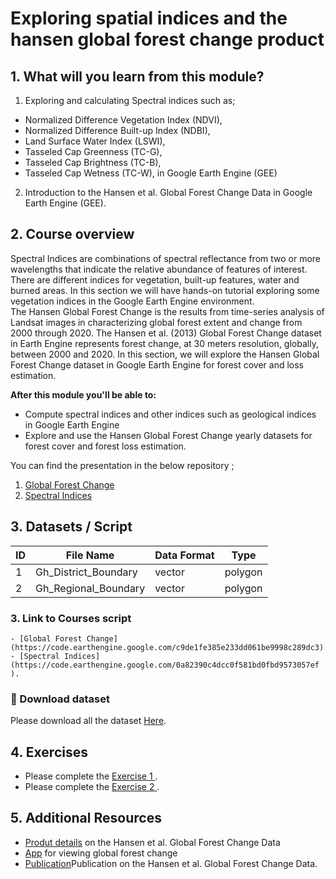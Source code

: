 # Exploring spatial indices and the hansen global forest change product

## 1. What will you learn from this module?

1. Exploring and calculating Spectral indices such as;
 - Normalized Difference Vegetation Index (NDVI),
 - Normalized Difference Built-up Index (NDBI),
 - Land Surface Water Index (LSWI),
 - Tasseled Cap Greenness (TC-G),
 - Tasseled Cap Brightness (TC-B),
 - Tasseled Cap Wetness (TC-W), in Google Earth Engine (GEE)
2. Introduction to the Hansen et al. Global Forest Change Data in Google Earth Engine (GEE).




## 2. Course overview

Spectral Indices are combinations of spectral reflectance from two or more wavelengths that indicate the relative abundance of features of interest. There are different indices for vegetation, built-up features, water and burned areas.
In this section we will have hands-on tutorial exploring some vegetation indices in the Google Earth Engine environment.<br>
The Hansen Global Forest Change is the results from time-series analysis of Landsat images in characterizing global forest extent and change from 2000 through 2020.
The Hansen et al. (2013) Global Forest Change dataset in Earth Engine represents forest change, at 30 meters resolution, globally, between 2000 and 2020.
In this section, we will explore the Hansen Global Forest Change dataset in Google Earth Engine for forest cover and loss estimation.




**After this module you'll be able to:**

- Compute spectral indices and other indices such as geological indices in Google Earth Engine
- Explore and use the Hansen Global Forest Change yearly datasets for forest cover and forest loss estimation.



You can find the presentation in the below repository ;


1. [Global Forest Change](https://github.com/ernest19/SNV/blob/main/training/presentations/day2/Global_Forest_Change_Day_2.pptx)
2. [Spectral Indices](https://github.com/ernest19/SNV/blob/main/training/presentations/day2/Spectral_Indices_Day_2.pptx)




## 3. Datasets / Script 

| ID | File Name           | Data Format | Type    | 
|----|---------------------|-------------|---------|
| 1  |Gh_District_Boundary | vector      | polygon | 
| 2  |Gh_Regional_Boundary | vector      | polygon |  


### 3. Link to Courses script  
    - [Global Forest Change](https://code.earthengine.google.com/c9de1fe385e233dd061be9998c289dc3).
    - [Spectral Indices](https://code.earthengine.google.com/0a82390c4dcc0f581bd0fbd9573057ef ).



###   :pushpin: Download dataset
Please download all the dataset [Here](https://github.com/ernest19/SNV/blob/main/training/datasets/module3/module3.zip).




## 4. Exercises 
- Please complete the [Exercise 1 ](https://github.com/ernest19/SNV/blob/main/training/exercises/module3_exercise1.md).
- Please complete the [Exercise 2 ](https://github.com/ernest19/SNV/blob/main/training/exercises/module3_exercise2.md).




## 5. Additional Resources

- [Produt details](https://lcluc.umd.edu/metadata/global-forest-change) on the Hansen et al. Global Forest Change Data
- [App](https://glad.earthengine.app/view/global-forest-change#dl=1;old=off;bl=off;lon=20;lat=10;zoom=3;) for viewing global forest change
- [Publication](https://www.science.org/doi/10.1126/science.1244693)Publication on the Hansen et al. Global Forest Change Data.

